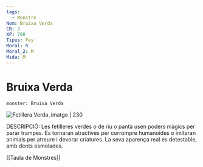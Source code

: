 ```yaml
---
tags:
  - Monstre
Nom: Bruixa Verda
CR: 3
XP: 700
Tipus: Fey
Moral: N
Moral_2: M
Mida: M
---
```

# Bruixa Verda

```statblock
monster: Bruixa Verda
```

![Fetillera Verda_imatge | 230](https://static.wikia.nocookie.net/forgottenrealms/images/4/45/Green_Hag-5e.png/revision/latest/scale-to-width-down/332?cb=20171011031715)

DESCRIPCIÓ: 
Les fetilleres verdes o de riu o pantà usen poders màgics per parar trampes. Es tornaran atractives per corrompre humanoides o imitaran animals per atreure i devorar criatures. La seva aparença real és detestable, amb dents esmolades.

[[Taula de Monstres]]
